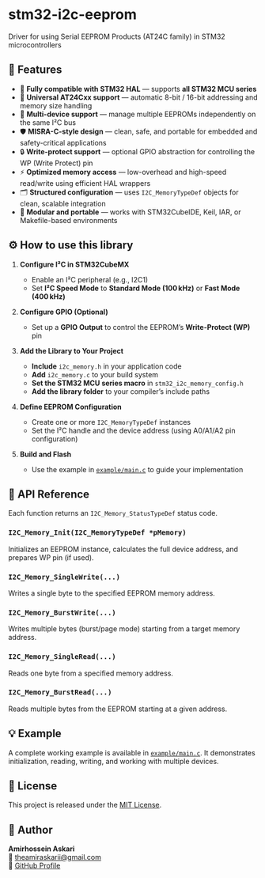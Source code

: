 # stm32-i2c-eeprom

Driver for using Serial EEPROM Products (AT24C family) in STM32 microcontrollers

## 🔧 Features
- 🔗 **Fully compatible with STM32 HAL** — supports **all STM32 MCU series**
- 💾 **Universal AT24Cxx support** — automatic 8-bit / 16-bit addressing and memory size handling
- 🔀 **Multi-device support** — manage multiple EEPROMs independently on the same I²C bus
- 🛡️ **MISRA-C-style design** — clean, safe, and portable for embedded and safety-critical applications
- 🔒 **Write-protect support** — optional GPIO abstraction for controlling the WP (Write Protect) pin
- ⚡ **Optimized memory access** — low-overhead and high-speed read/write using efficient HAL wrappers
- 🗂️ **Structured configuration** — uses `I2C_MemoryTypeDef` objects for clean, scalable integration
- 🔄 **Modular and portable** — works with STM32CubeIDE, Keil, IAR, or Makefile-based environments

## ⚙️ How to use this library

1. **Configure I²C in STM32CubeMX**
   - Enable an I²C peripheral (e.g., I2C1)
   - Set **I²C Speed Mode** to **Standard Mode (100 kHz)** or **Fast Mode (400 kHz)**

2. **Configure GPIO (Optional)**
   - Set up a **GPIO Output** to control the EEPROM’s **Write-Protect (WP)** pin

3. **Add the Library to Your Project**
   - **Include** `i2c_memory.h` in your application code
   - **Add** `i2c_memory.c` to your build system
   - **Set the STM32 MCU series macro** in `stm32_i2c_memory_config.h`
   - **Add the library folder** to your compiler’s include paths

4. **Define EEPROM Configuration**
   - Create one or more `I2C_MemoryTypeDef` instances
   - Set the I²C handle and the device address (using A0/A1/A2 pin configuration)

5. **Build and Flash**  
   - Use the example in [`example/main.c`](./example/main.c) to guide your implementation

## 🧪 API Reference
Each function returns an `I2C_Memory_StatusTypeDef` status code.

### `I2C_Memory_Init(I2C_MemoryTypeDef *pMemory)`  
Initializes an EEPROM instance, calculates the full device address, and prepares WP pin (if used).

### `I2C_Memory_SingleWrite(...)`  
Writes a single byte to the specified EEPROM memory address.

### `I2C_Memory_BurstWrite(...)`  
Writes multiple bytes (burst/page mode) starting from a target memory address.

### `I2C_Memory_SingleRead(...)`  
Reads one byte from a specified memory address.

### `I2C_Memory_BurstRead(...)`  
Reads multiple bytes from the EEPROM starting at a given address.

## 💡 Example
A complete working example is available in [`example/main.c`](./example/main.c).
It demonstrates initialization, reading, writing, and working with multiple devices.

## 📜 License
This project is released under the [MIT License](./LICENSE).

## 👤 Author
**Amirhossein Askari**  
📧 theamiraskarii@gmail.com  
🔗 [GitHub Profile](https://github.com/AmirhoseinAskari)
